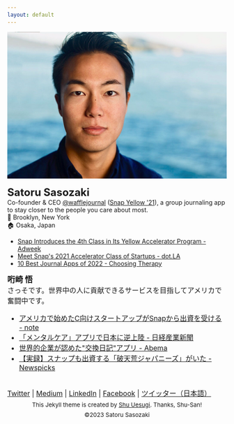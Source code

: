 ```yaml
---
layout: default
---
```

<img class="roundrect" src="images/warm_rectangle.jpeg" alt="Satoru Sasozaki">
<meta name="p:domain_verify" content="baead29bca41d8a04882e12d264019d6"/>
<script src="https://cdn.jsdelivr.net/npm/mailtoui@1.0.1/dist/mailtoui-min.js"></script>

<strong><font size="5">Satoru Sasozaki</font></strong><br>
Co-founder & CEO <a href="https://www.wafflejournal.com/" target="\_blank">@wafflejournal</a> (<a href="https://www.adweek.com/media/snap-introduces-the-4th-class-in-its-yellow-accelerator-program/" target="\_blank">Snap Yellow '21</a>), a group journaling app to stay closer to the people you care about most. 
<br>
📍 Brooklyn, New York<br>
🏠 Osaka, Japan
* <a href="https://www.adweek.com/media/snap-introduces-the-4th-class-in-its-yellow-accelerator-program/" target="\_blank">Snap Introduces the 4th Class in Its Yellow Accelerator Program - Adweek </a>
* <a href="https://dot.la/snap-yellow-accelerator-2021-2650557659.html" target="\_blank">Meet Snap's 2021 Accelerator Class of Startups - dot.LA </a>
* <a href="https://www.choosingtherapy.com/best-journal-apps/" target="\_blank">10 Best Journal Apps of 2022 - Choosing Therapy</a>

<strong><font size="4">哘崎 悟</font></strong><br><font size="3">
さっそです。世界中の人に貢献できるサービスを目指してアメリカで奮闘中です。
* <font size="3"><a href="https://note.com/sa10r/n/n5902417a57c0" target="\_blank">アメリカで始めたC向けスタートアップがSnapから出資を受ける - note</a></font>
* <font size="3"><a href="https://www.nikkei.com/article/DGXZQOUF160PD0W2A011C2000000/" target="\_blank">「メンタルケア」アプリで日本に逆上陸 - 日経産業新聞</a></font>
* <font size="3"><a href="https://times.abema.tv/articles/-/10037249" target="\_blank">世界的企業が認めた"交換日記"アプリ - Abema</a></font>
* <font size="3"><a href="https://newspicks.com/news/7869792" target="\_blank">
【実録】スナップも出資する「破天荒ジャパニーズ」がいた - Newspicks</a></font>
  

<br>
<a href="https://twitter.com/ssasozaki">Twitter</a> | 
<a href="https://medium.com/@satorusasozaki">Medium</a> | 
<a href="https://www.linkedin.com/in/satorusasozaki/">LinkedIn</a> | 
<a href="https://www.facebook.com/satoru.sasozaki/">Facebook</a> | 
<font size="3"><a href="https://twitter.com/satorusasozaki"> ツイッター（日本語）</a></font>

<center><sub>This Jekyll theme is created by <a href="http://chibicode.com/" target="\_blank">Shu Uesugi</a>. Thanks, Shu-San!</sub></center>

<center><sub> ©2023 Satoru Sasozaki </sub></center>
